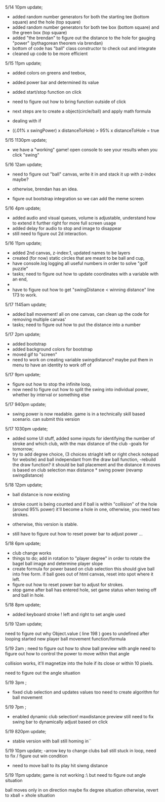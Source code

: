 5/14 10pm update;
- added random number generators for both the starting tee (bottom square) and the hole (top square)
- added random number generators for both tee box (bottom square) and the green box (top square)
- added "the brendan" to figure out the distance to the hole for gauging "power" (pythagorean theorem via brendan)
- bottom of code has "ball" class constructor to check out and integrate
- cleaned up code to be more efficient


5/15 11pm update;
- added colors on greens and teebox,
- added power bar and determined its value
- added start/stop function on click
- need to figure out how to bring function outside of click

- next steps are to create a object(circle/ball) and apply math formula
- dealing with if 
- ((.01% x swingPower) x distanceToHole) > 95% x distanceToHole = true


5/15 1130pm update;
- we have a "working" game! open console to see your results when you click "swing"


5/16 12am update;
- need to figure out "ball" canvas, write it in and stack it up with z-index maybe?
- otherwise, brendan has an idea.

- figure out bootstrap integration so we can add the meme screen



5/16 4pm update; 
- added audio and visual queues, volume is adjustable, understand how to extend it further right for more full screen usage
- added delay for audio to stop and image to disappear
- still need to figure out 2d interaction.


5/16 11pm update;
- added 2nd canvas, z-index:1, updated names to be layers
- created (for now) static circles that are meant to be ball and cup,
- have console.log logging all useful numbers in order to solve "golf puzzle"
- tasks; need to figure out how to update coordinates with a variable with an end,
- 
- have to figure out how to get "swingDistance < winning distance" line 173 to work.



5/17 1145am update; 
- added ball movement! all on one canvas, can clean up the code for removing multiple canvas'
- tasks; need to figure out how to put the distance into a number


5/17 2pm update;
- added bootstrap
- added background colors for bootstrap
- moved gif to "screen"
- need to work on creating variable swingdistance? maybe put them in menu to have an identity to work off of


5/17 9pm update;
- figure out how to stop the infinite loop, 
- now need to figure out how to split the swing into individual power, whether by interval or something else




5/17 940pm update;
- swing power is now readable. game is in a technically skill based scenario. can submit this version


5/17 1030pm update; 
- added some UI stuff, added some inputs for identifying the number of stroke and which club, with the max distance of the club
-goals for tomorrow; 
- try to add degree choice, (3 choices striaght left or right check notepad for website) and ball independant from the draw ball function, 
-rebuild the draw function? it should be ball placement and the distance it moves is based on club selection max distance * swing power (revamp swingdistance)


5/18 12pm update; 
- ball distance is now existing
- stroke count is being counted and if ball is within "collision" of the hole (around 95% power) it'll become a hole in one, otherwise, you need two strokes.
- otherwise, this version is stable.


- still have to figure out how to reset power bar to adjust power ...


5/18 6pm update; 
- club change works
- things to do;
add in rotation to "player degree" in order to rotate the bagel ball image and determine player slope
- create formula for power based on club selection
this should give ball into free form. if ball goes out of html canvas, reset into spot where it left.
- figure out how to reset power bar to adjust for strokes.
- stop game after ball has entered hole, set game status when teeing off and ball in hole.


5/18 8pm update;
- added keyboard stroke ! left and right to set angle used





5/19 12am update;

need to figure out why Object.value ( line 198 ) goes to undefined after looping
started new player ball movement function/formula


5/19 2am ;
need to figure out how to show ball preview with angle
need to figure out how to control the power to move within that angle

collision works, it'll magnetize into the hole if its close or within 10 pixels.

need to figure out the angle situation



5/19 3pm ;
- fixed club selection and updates values too
need to create algorithm for ball movement

5/19 7pm ;
- enabled dynamic club selection! maxdistance preview
still need to fix swing bar to dynamically adjust based on click


5/19 820pm update;
- stable version with ball still homing in``


5/19 10pm  update;
-arrow key to change clubs
ball still stuck in loop, need to fix / figure out win condition 
- need to move ball to its play hit siwng distance


5/19 11pm update;
game is not working :\ but need to figure out angle situation

ball moves only in on direction
maybe fix degree situation
otherwise, revert to xball = xhole situation